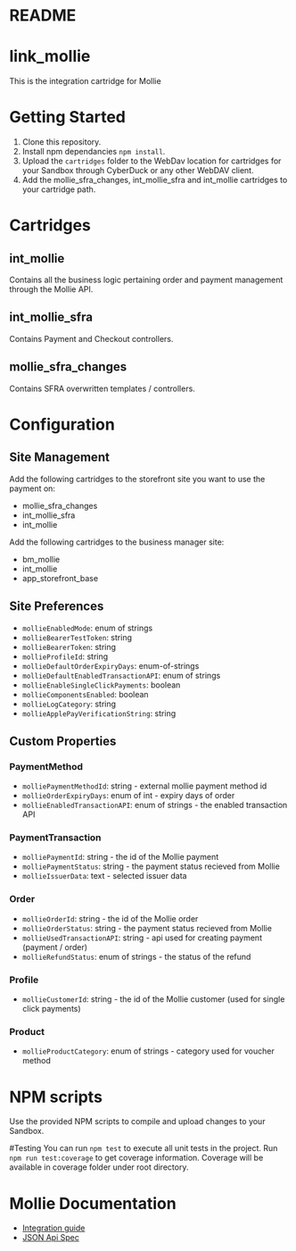 # README #
# link_mollie

This is the integration cartridge for Mollie

# Getting Started

1. Clone this repository.
2. Install npm dependancies `npm install`.
3. Upload the `cartridges` folder to the WebDav location for cartridges for your Sandbox through CyberDuck or any other WebDAV client.
4. Add the mollie_sfra_changes, int_mollie_sfra and int_mollie cartridges to your cartridge path.


# Cartridges

## int_mollie

Contains all the business logic pertaining order and payment management through
the Mollie API.

## int_mollie_sfra

Contains Payment and Checkout controllers.

## mollie_sfra_changes

Contains SFRA overwritten templates / controllers.

# Configuration

## Site Management

Add the following cartridges to the storefront site you want to use the payment on:

- mollie_sfra_changes
- int_mollie_sfra
- int_mollie

Add the following cartridges to the business manager site:

- bm_mollie
- int_mollie
- app_storefront_base

## Site Preferences 

- `mollieEnabledMode`: enum of strings
- `mollieBearerTestToken`: string
- `mollieBearerToken`: string
- `mollieProfileId`: string
- `mollieDefaultOrderExpiryDays`: enum-of-strings
- `mollieDefaultEnabledTransactionAPI`: enum of strings
- `mollieEnableSingleClickPayments`: boolean
- `mollieComponentsEnabled`: boolean
- `mollieLogCategory`: string
- `mollieApplePayVerificationString`: string

## Custom Properties

### PaymentMethod
- `molliePaymentMethodId`: string - external mollie payment method id
- `mollieOrderExpiryDays`: enum of int - expiry days of order
- `mollieEnabledTransactionAPI`: enum of strings - the enabled transaction API

### PaymentTransaction
- `molliePaymentId`: string - the id of the Mollie payment
- `molliePaymentStatus`: string - the payment status recieved from Mollie
- `mollieIssuerData`: text - selected issuer data

### Order
- `mollieOrderId`: string - the id of the Mollie order
- `mollieOrderStatus`: string - the payment status recieved from Mollie
- `mollieUsedTransactionAPI`: string - api used for creating payment (payment / order)
- `mollieRefundStatus`: enum of strings - the status of the refund

### Profile
- `mollieCustomerId`: string - the id of the Mollie customer (used for single click payments)

### Product
- `mollieProductCategory`: enum of strings - category used for voucher method

# NPM scripts
Use the provided NPM scripts to compile and upload changes to your Sandbox.

#Testing
You can run `npm test` to execute all unit tests in the project. Run `npm run test:coverage` to get coverage information. Coverage will be available in coverage folder under root directory.

# Mollie Documentation

- [Integration guide](https://docs.mollie.com/index/)
- [JSON Api Spec](https://docs.mollie.com/reference/v2/payments-api/create-payment)
